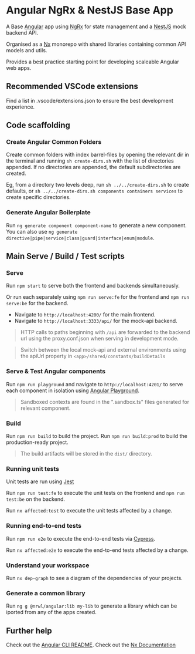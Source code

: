 # Angular NgRx & NestJS Base App

A Base [Angular](https://angular.io/) app using [NgRx](https://ngrx.io/) for state
management and a [NestJS](https://docs.nestjs.com/) mock backend API.

Organised as a [Nx](https://nx.dev) monorepo with shared libraries containing common API models and utils.

Provides a best practice starting point for developing scaleable Angular web apps.

## Recommended VSCode extensions

Find a list in .vscode/extensions.json to ensure the best development experience.

## Code scaffolding

### Create Angular Common Folders

Create common folders with index barrel-files by opening the relevant dir in the terminal
and running `sh create-dirs.sh` with the list of directories appended. If no directories
are appended, the default subdirectories are created.

Eg, from a directory two levels deep, run `sh ../../create-dirs.sh` to create defaults, or
`sh ../../create-dirs.sh components containers services` to create specific directories.

### Generate Angular Boilerplate

Run `ng generate component component-name` to generate a new component. You can also use `ng generate directive|pipe|service|class|guard|interface|enum|module`.

## Main Serve / Build / Test scripts

### Serve

Run `npm start` to serve both the frontend and backends simultaneously.

Or run each separately using `npm run serve:fe` for the frontend and `npm run serve:be`
for the backend.

- Navigate to `http://localhost:4200/` for the main frontend.
- Navigate to `http://localhost:3333/api/` for the mock-api backend.

> HTTP calls to paths beginning with `/api` are forwarded to the backend url using the proxy.conf.json when serving in development mode.

> Switch between the local mock-api and external environments using the apiUrl property in `<app>/shared/constants/buildDetails`

### Serve & Test Angular components

Run `npm run playground` and navigate to `http://localhost:4201/` to serve each component
in isolation using [Angular Playground](https://angularplayground.it/).

> Sandboxed contexts are found in the ".sandbox.ts" files generated for relevant component.

### Build

Run `npm run build` to build the project.
Run `npm run build:prod` to build the production-ready project.

> The build artifacts will be stored in the `dist/` directory.

### Running unit tests

Unit tests are run using [Jest](https://jestjs.io)

Run `npm run test:fe` to execute the unit tests on the frontend and `npm run test:be`
on the backend.

Run `nx affected:test` to execute the unit tests affected by a change.

### Running end-to-end tests

Run `npm run e2e` to execute the end-to-end tests via [Cypress](https://www.cypress.io).

Run `nx affected:e2e` to execute the end-to-end tests affected by a change.

### Understand your workspace

Run `nx dep-graph` to see a diagram of the dependencies of your projects.

### Generate a common library

Run `ng g @nrwl/angular:lib my-lib` to generate a library which can be iported from any of the apps created.

## Further help

Check out the [Angular CLI README](https://github.com/angular/angular-cli/blob/master/README.md).
Check out the [Nx Documentation](https://nx.dev/angular)
